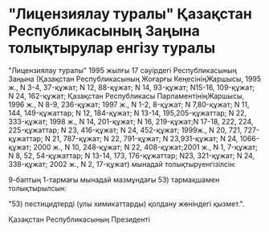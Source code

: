 # "Лицензиялау туралы" Қазақстан Республикасының Заңына толықтырулар енгізу туралы

"Лицензиялау туралы" 1995 жылғы 17 сәуірдегі Республикасының Заңына (Қазақстан Республикасының Жоғарғы КеңесініңЖаршысы, 1995 ж., N 3-4, 37-құжат; N 12, 88-құжат; N 14, 93-құжат; N15-16, 109-құжат; N 24, 162-құжат; Қазақстан Республикасы ПарламентініңЖаршысы, 1996 ж., N 8-9, 236-құжат; 1997 ж., N 1-2, 8-құжат; N 7,80-құжат; N 11, 144, 149-құжаттар; N 12, 184-құжат; N 13-14, 195,205-құжаттар; N 22, 333-құжат; 1998 ж., N 14, 201-құжат; N 16, 219-құжат;N 17-18, 222, 224, 225-құжаттар; N 23, 416-құжат; N 24, 452-құжат; 1999ж., N 20, 721, 727-құжаттар; N 21, 787-құжат; N 22, 791-құжат; N 23,931-құжат; N 24, 1066-құжат; 2000 ж., N 10, 248-құжат; N 22, 408-құжат;2001 ж., N 1, 7-құжат; N 8, 52, 54-құжаттар; N 13-14, 173, 176-құжаттар; N23, 321-құжат; N 24, 338-құжат; 2002 ж., N 2, 17-құжат) мынадай толықтыруенгізілсін:

9-баптың 1-тармағы мынадай мазмұндағы 53) тармақшамен толықтырылсын:

"53) пестицидтерді (улы химикаттарды) қолдану жөніндегі қызмет.".

Қазақстан Республикасының Президенті


